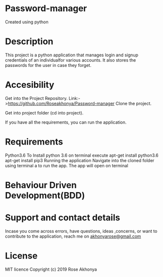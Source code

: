 # Password-manager
Created using python

# Description
This project is a python application that manages login and signup credentials of an individualfor various accounts. It also stores the passwords for the user in case they forget.

# Accesibility
Get into the Project Repository.
Link:->https://github.com/Roseakhonya/Password-manager
Clone the project.

Get into project folder (cd into project).

If you have all the requirements, you can run the application.

# Requirements
Python3.6
To Install python 3.6 on terminal execute
apt-get install python3.6
apt-get install pip3
Running the application
Navigate into the cloned folder using terminal a to run the app. The app will open on terminal

# Behaviour Driven Development(BDD)





# Support and contact details
Incase you come across errors, have questions, ideas ,concerns, or want to contribute to the application, reach me on
akhonyarose@gmail.com

# License
MIT licence Copyright (c) 2019 Rose Akhonya